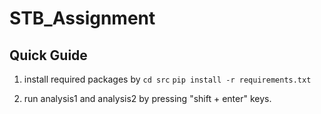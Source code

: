 # STB_Assignment

## Quick Guide
1. install required packages by 
`cd src`
`pip install -r requirements.txt`

2. run analysis1 and analysis2 by pressing "shift + enter" keys.
